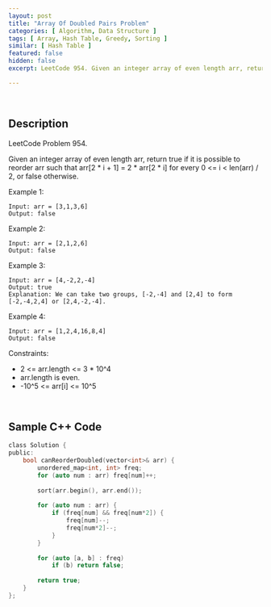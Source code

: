 ```yaml
---
layout: post
title: "Array Of Doubled Pairs Problem"
categories: [ Algorithm, Data Structure ]
tags: [ Array, Hash Table, Greedy, Sorting ]
similar: [ Hash Table ]
featured: false
hidden: false
excerpt: LeetCode 954. Given an integer array of even length arr, return true if it is possible to reorder arr such that arr[2 * i + 1] = 2 * arr[2 * i] for every 0 <= i < len(arr) / 2, or false otherwise.

---
```


<br />

## Description

LeetCode Problem 954.

Given an integer array of even length arr, return true if it is possible to reorder arr such that arr[2 * i + 1] = 2 * arr[2 * i] for every 0 <= i < len(arr) / 2, or false otherwise.

Example 1:
```
Input: arr = [3,1,3,6]
Output: false
```

Example 2:
```
Input: arr = [2,1,2,6]
Output: false
```

Example 3:
```
Input: arr = [4,-2,2,-4]
Output: true
Explanation: We can take two groups, [-2,-4] and [2,4] to form [-2,-4,2,4] or [2,4,-2,-4].
```

Example 4:
```
Input: arr = [1,2,4,16,8,4]
Output: false
```

Constraints:
* 2 <= arr.length <= 3 * 10^4
* arr.length is even.
* -10^5 <= arr[i] <= 10^5

<br />

## Sample C++ Code


```c
class Solution {
public:
    bool canReorderDoubled(vector<int>& arr) {
        unordered_map<int, int> freq;
        for (auto num : arr) freq[num]++;
        
        sort(arr.begin(), arr.end());
        
        for (auto num : arr) {
            if (freq[num] && freq[num*2]) {
                freq[num]--;
                freq[num*2]--;
            }
        }
        
        for (auto [a, b] : freq)
            if (b) return false;
        
        return true;
    }
};
```


